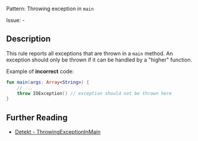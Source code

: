Pattern: Throwing exception in `main`

Issue: -

## Description

This rule reports all exceptions that are thrown in a `main` method. An exception should only be thrown if it can be handled by a "higher" function.

Example of **incorrect** code:

```kotlin
fun main(args: Array<String>) {
    // ...
    throw IOException() // exception should not be thrown here
}
```

## Further Reading

* [Detekt - ThrowingExceptionInMain](https://arturbosch.github.io/detekt/exceptions.html#throwingexceptioninmain)